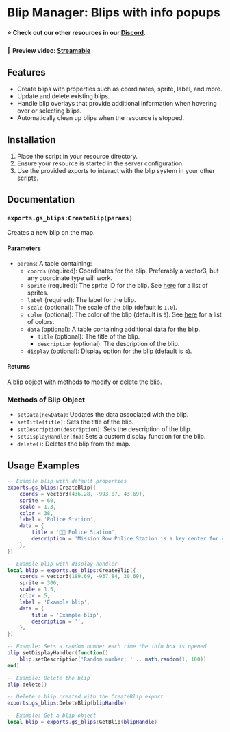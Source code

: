 # Blip Manager: Blips with info popups

#### ⭐ Check out our other resources in our [Discord](https://discord.com/invite/sjFP3HrWc3).
#### 📼 Preview video: [Streamable](https://streamable.com/la3460)

## Features

- Create blips with properties such as coordinates, sprite, label, and more.
- Update and delete existing blips.
- Handle blip overlays that provide additional information when hovering over or selecting blips.
- Automatically clean up blips when the resource is stopped.

## Installation

1. Place the script in your resource directory.
2. Ensure your resource is started in the server configuration.
3. Use the provided exports to interact with the blip system in your other scripts.

## Documentation

### `exports.gs_blips:CreateBlip(params)`
Creates a new blip on the map.
#### Parameters
- `params`: A table containing:
  - `coords` (required): Coordinates for the blip. Preferably a vector3, but any coordinate type will work.
  - `sprite` (required): The sprite ID for the blip. See [here](https://docs.fivem.net/game-references/blips/) for a list of sprites.
  - `label` (required): The label for the blip.
  - `scale` (optional): The scale of the blip (default is `1.0`).
  - `color` (optional): The color of the blip (default is `0`). See [here](https://docs.fivem.net/docs/game-references/blips/#blip-colors) for a list of colors.
  - `data` (optional): A table containing additional data for the blip.
    - `title` (optional): The title of the blip.
    - `description` (optional): The description of the blip.
  - `display` (optional): Display option for the blip (default is `4`).

#### Returns

A blip object with methods to modify or delete the blip.

### Methods of Blip Object

- `setData(newData)`: Updates the data associated with the blip.
- `setTitle(title)`: Sets the title of the blip.
- `setDescription(description)`: Sets the description of the blip.
- `setDisplayHandler(fn)`: Sets a custom display function for the blip.
- `delete()`: Deletes the blip from the map.

## Usage Examples

```lua
-- Example blip with default properties
exports.gs_blips:CreateBlip({
	coords = vector3(436.28, -993.07, 43.69),
	sprite = 60,
	scale = 1.3,
	color = 38,
	label = 'Police Station',
	data = {
		title = '👮🏽 Police Station',
		description = 'Mission Row Police Station is a key center for city police operations, equipped with holding cells, offices, and an impound lot.',
	},
})
```

```lua
-- Example blip with display handler
local blip = exports.gs_blips:CreateBlip({
	coords = vector3(189.69, -937.84, 30.69),
	sprite = 306,
	scale = 1.5,
	color = 5,
	label = 'Example blip',
	data = {
		title = 'Example blip',
		description = '',
	},
})

-- Example: Sets a random number each time the info box is opened
blip.setDisplayHandler(function()
	blip.setDescription('Random number: ' .. math.random(1, 100))
end)

-- Example: Delete the blip
blip.delete()
```

```lua
-- Delete a blip created with the CreateBlip export
exports.gs_blips:DeleteBlip(blipHandle)

-- Example: Get a blip object
local blip = exports.gs_blips:GetBlip(blipHandle)
```
